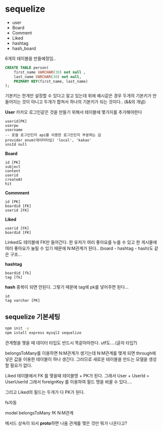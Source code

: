 # sequelize

-   user
-   Board
-   Comment
-   Liked
-   hashtag
-   hash_board

6개의 테이블을 만들예정임..

```sql
CREATE TABLE person(
    first_name VARCHAR(30) not null ,
    last_name VARCHAR(30) not null,
    PRIMARY KEY(first_name, last_name)
);
```

기본키는 한개만 설정할 수 있다고 알고 있는데 위에 예시같은 경우 두개의 기본키가 만들어지는 것이 아니고 두개가 합쳐서 하나의 기본키가 되는 것이다.. (&&의 개념)

**User**
카카오 로그인같은 것을 만들기 위해서 테이블에 몇가지를 추가해야한다

```
userid[PK]
userpw
username
-- 로컬 로그인인지 api를 이용한 로그인인지 부분하는 값
provider enum(데이터타입) 'local', 'kakao'
snsId null
```

**Board**

```
id [PK]
subject
content
userid
createAt
hit
```

**Commment**

```
id [PK]
boardid [FK]
userid [FK]
```

**Liked**

```
userid [FK]
boardid [FK]
```

Linked도 테이블에 FK만 들어간다.
한 유저가 여러 좋아요를 누를 수 있고
한 게시물에 여러 좋아요가 눌릴 수 있기 때문에 N:M관계가 된다..
(board - hashtag - hash)도 같은 구조...

**hashtag**

```
boardid [fk]
tag [fk]
```

**hash**
중복이 되면 안된다.
그렇기 때문에 tag에 pk를 넣어주면 된다...

```
id
tag varchar [PK]
```

## sequelize 기본세팅

```sh
npm init -y
npm istall express mysql2 sequelize
```

관계형을 맺을 때 데이터 타입도 반드시 똑같아야한다.
utf도....(글자 타입?)

belongsToMany를 이용하면 N:M관계가 생기는데
N:M관계를 맺게 되면 through에 넣은 값을 이용한 테이블이 하나 생긴다.
그러므로 새로운 테이블을 만드는 모델을 생성할 필요가 없다.

Liked 테이블에서
FK 를 맺을때
테이블명 + PK가 된다.
그래서 User + UserId = UserUserId
그래서 foreignKey 를 이용하여 필드 명을 바꿀 수 있다....

그리고 Liked의 필드는 두개가 다 PK가 된다.

fs자동

model belongsToMany
fK
N:M관계

메서드 상속이 되서 **proto**하면 나옴
관계를 맺은 것만 뭐가 나온다고?

